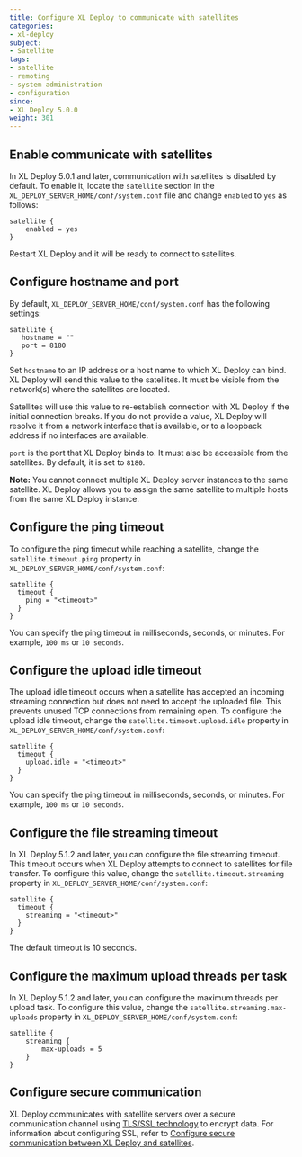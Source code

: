```yaml
---
title: Configure XL Deploy to communicate with satellites
categories:
- xl-deploy
subject:
- Satellite
tags:
- satellite
- remoting
- system administration
- configuration
since:
- XL Deploy 5.0.0
weight: 301
---
```


## Enable communicate with satellites

In XL Deploy 5.0.1 and later, communication with satellites is disabled by default. To enable it, locate the `satellite` section in the `XL_DEPLOY_SERVER_HOME/conf/system.conf` file and change `enabled` to  `yes` as follows:

	satellite {
        enabled = yes
    }

Restart XL Deploy and it will be ready to connect to satellites.

## Configure hostname and port

By default, `XL_DEPLOY_SERVER_HOME/conf/system.conf` has the following settings:

	satellite {
       hostname = ""
       port = 8180
    }

Set `hostname` to an IP address or a host name to which XL Deploy can bind. XL Deploy will send this value to the satellites. It must be visible from the network(s) where the satellites are located.

Satellites will use this value to re-establish connection with XL Deploy if the initial connection breaks. If you do not provide a value, XL Deploy will resolve it from a network interface that is available, or to a loopback address if no interfaces are available.

`port` is the port that XL Deploy binds to. It must also be accessible from the satellites. By default, it is set to `8180`.

**Note:** You cannot connect multiple XL Deploy server instances to the same satellite. XL Deploy allows you to assign the same satellite to multiple hosts from the same XL Deploy instance.

## Configure the ping timeout

To configure the ping timeout while reaching a satellite, change the `satellite.timeout.ping` property in `XL_DEPLOY_SERVER_HOME/conf/system.conf`:

    satellite {
      timeout {
        ping = "<timeout>"
      }
    }

You can specify the ping timeout in milliseconds, seconds, or minutes. For example, `100 ms` or `10 seconds`.

## Configure the upload idle timeout

The upload idle timeout occurs when a satellite has accepted an incoming streaming connection but does not need to accept the uploaded file. This prevents unused TCP connections from remaining open. To configure the upload idle timeout, change the `satellite.timeout.upload.idle` property in `XL_DEPLOY_SERVER_HOME/conf/system.conf`:

    satellite {
      timeout {
        upload.idle = "<timeout>"
      }
    }

You can specify the ping timeout in milliseconds, seconds, or minutes. For example, `100 ms` or `10 seconds`.

## Configure the file streaming timeout

In XL Deploy 5.1.2 and later, you can configure the file streaming timeout. This timeout occurs when XL Deploy attempts to connect to satellites for file transfer. To configure this value, change the `satellite.timeout.streaming` property in `XL_DEPLOY_SERVER_HOME/conf/system.conf`:

    satellite {
      timeout {
        streaming = "<timeout>"
      }
    }

The default timeout is 10 seconds.

## Configure the maximum upload threads per task

In XL Deploy 5.1.2 and later, you can configure the maximum threads per upload task. To configure this value, change the `satellite.streaming.max-uploads` property in `XL_DEPLOY_SERVER_HOME/conf/system.conf`:

    satellite {
        streaming {
            max-uploads = 5
        }
    }

## Configure secure communication

XL Deploy communicates with satellite servers over a secure communication channel using [TLS/SSL technology](http://en.wikipedia.org/wiki/Transport_Layer_Security) to encrypt data. For information about configuring SSL, refer to [Configure secure communication between XL Deploy and satellites](/xl-deploy/how-to/configure-secure-communication-with-a-satellite.html).
